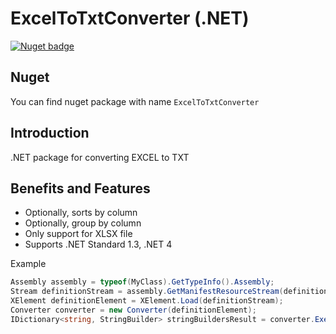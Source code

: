 ExcelToTxtConverter (.NET)
===============================

[![Nuget badge](https://buildstats.info/nuget/ExcelToTxtConverter)](https://www.nuget.org/packages/ExcelToTxtConverter)

Nuget
-----
You can find nuget package with name ```ExcelToTxtConverter```

Introduction
-------
.NET package for converting EXCEL to TXT

Benefits and Features
-------
- Optionally, sorts by column
- Optionally, group by column
- Only support for XLSX file
- Supports .NET Standard 1.3, .NET 4

Example
```C#
Assembly assembly = typeof(MyClass).GetTypeInfo().Assembly;
Stream definitionStream = assembly.GetManifestResourceStream(definitionFile));
XElement definitionElement = XElement.Load(definitionStream);
Converter converter = new Converter(definitionElement);
IDictionary<string, StringBuilder> stringBuildersResult = converter.Execute(excelBytes);
```